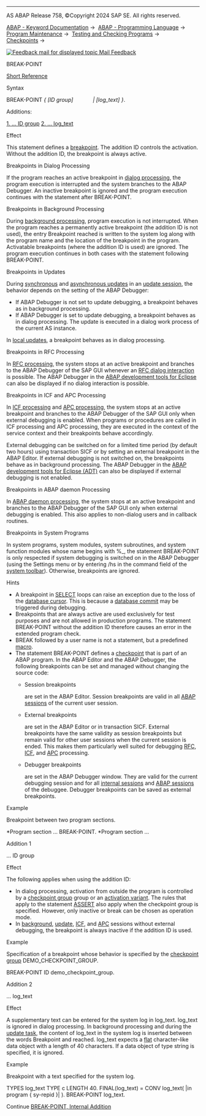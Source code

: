  

* * *

AS ABAP Release 758, ©Copyright 2024 SAP SE. All rights reserved.

[ABAP - Keyword Documentation](javascript:call_link\('abenabap.htm'\)) →  [ABAP - Programming Language](javascript:call_link\('abenabap_reference.htm'\)) →  [Program Maintenance](javascript:call_link\('abenprogram_editing.htm'\)) →  [Testing and Checking Programs](javascript:call_link\('abenabap_tests.htm'\)) →  [Checkpoints](javascript:call_link\('abencheckpoints.htm'\)) → 

 [![](Mail.gif?object=Mail.gif "Feedback mail for displayed topic") Mail Feedback](mailto:f1_help@sap.com?subject=Feedback%20on%20ABAP%20Documentation&body=Document:%20BREAK-POINT%2C%20ABAPBREAK-POINT%2C%20758%0D%0A%0D%0AError:%0D%0A%0D%0A%0D%0A%0D%0ASuggestion%20for%20improvement:)

BREAK-POINT

[Short Reference](javascript:call_link\('abapbreak-point_shortref.htm'\))

Syntax

BREAK-POINT *{* *\[*ID group*\]*
            *|* *\[*log\_text*\]* *}*.

Additions:

[1\. ... ID group](#!ABAP_ADDITION_1@1@)
[2\. ... log\_text](#!ABAP_ADDITION_2@2@)

Effect

This statement defines a [breakpoint](javascript:call_link\('abenbreakpoint_glosry.htm'\) "Glossary Entry"). The addition ID controls the activation. Without the addition ID, the breakpoint is always active.

Breakpoints in Dialog Processing

If the program reaches an active breakpoint in [dialog processing](javascript:call_link\('abendialog_processing_glosry.htm'\) "Glossary Entry"), the program execution is interrupted and the system branches to the ABAP Debugger. An inactive breakpoint is ignored and the program execution continues with the statement after BREAK-POINT.

Breakpoints in Background Processing

During [background processing](javascript:call_link\('abenbackround_processing_glosry.htm'\) "Glossary Entry"), program execution is not interrupted. When the program reaches a permanently active breakpoint (the addition ID is not used), the entry Breakpoint reached is written to the system log along with the program name and the location of the breakpoint in the program. Activatable breakpoints (where the addition ID is used) are ignored. The program execution continues in both cases with the statement following BREAK-POINT.

Breakpoints in Updates

During [synchronous](javascript:call_link\('abensynchronous_update_glosry.htm'\) "Glossary Entry") and [asynchronous updates](javascript:call_link\('abenasynchronous_update_glosry.htm'\) "Glossary Entry") in an [update session](javascript:call_link\('abenupdate_session_glosry.htm'\) "Glossary Entry"), the behavior depends on the setting of the ABAP Debugger:

-   If ABAP Debugger is not set to update debugging, a breakpoint behaves as in background processing.
-   If ABAP Debugger is set to update debugging, a breakpoint behaves as in dialog processing. The update is executed in a dialog work process of the current AS instance.

In [local updates](javascript:call_link\('abenlocal_update_glosry.htm'\) "Glossary Entry"), a breakpoint behaves as in dialog processing.

Breakpoints in RFC Processing

In [RFC processing](javascript:call_link\('abenrfc_processing_glosry.htm'\) "Glossary Entry"), the system stops at an active breakpoint and branches to the ABAP Debugger of the SAP GUI whenever an [RFC dialog interaction](javascript:call_link\('abenrfc_dialog.htm'\)) is possible. The ABAP Debugger in the [ABAP development tools for Eclipse](javascript:call_link\('abenadt_glosry.htm'\) "Glossary Entry") can also be displayed if no dialog interaction is possible.

Breakpoints in ICF and APC Processing

In [ICF processing](javascript:call_link\('abenicf_processing_glosry.htm'\) "Glossary Entry") and [APC processing](javascript:call_link\('abenapc_processing_glosry.htm'\) "Glossary Entry"), the system stops at an active breakpoint and branches to the ABAP Debugger of the SAP GUI only when external debugging is enabled. When programs or procedures are called in ICF processing and APC processing, they are executed in the context of the service context and their breakpoints behave accordingly.

External debugging can be switched on for a limited time period (by default two hours) using transaction SICF or by setting an external breakpoint in the ABAP Editor. If external debugging is not switched on, the breakpoints behave as in background processing. The ABAP Debugger in the [ABAP development tools for Eclipse (ADT)](javascript:call_link\('abenadt_glosry.htm'\) "Glossary Entry") can also be displayed if external debugging is not enabled.

Breakpoints in ABAP daemon Processing

In [ABAP daemon processing](javascript:call_link\('abenabap_daemon_processing_glosry.htm'\) "Glossary Entry"), the system stops at an active breakpoint and branches to the ABAP Debugger of the SAP GUI only when external debugging is enabled. This also applies to non-dialog users and in callback routines.

Breakpoints in System Programs

In system programs, system modules, system subroutines, and system function modules whose name begins with %\_, the statement BREAK-POINT is only respected if system debugging is switched on in the ABAP Debugger (using the Settings menu or by entering /hs in the command field of the [system toolbar](javascript:call_link\('abenstandard_toolbar_glosry.htm'\) "Glossary Entry")). Otherwise, breakpoints are ignored.

Hints

-   A breakpoint in [SELECT](javascript:call_link\('abapselect.htm'\)) loops can raise an exception due to the loss of the [database cursor](javascript:call_link\('abendatabase_cursor_glosry.htm'\) "Glossary Entry"). This is because a [database commit](javascript:call_link\('abendatabase_commit_glosry.htm'\) "Glossary Entry") may be triggered during debugging.
-   Breakpoints that are always active are used exclusively for test purposes and are not allowed in production programs. The statement BREAK-POINT without the addition ID therefore causes an error in the extended program check.
-   BREAK followed by a user name is not a statement, but a predefined [macro](javascript:call_link\('abenmacro_glosry.htm'\) "Glossary Entry").
-   The statement BREAK-POINT defines a [checkpoint](javascript:call_link\('abencheckpoint_glosry.htm'\) "Glossary Entry") that is part of an ABAP program. In the ABAP Editor and the ABAP Debugger, the following breakpoints can be set and managed without changing the source code:
    -   Session breakpoints
        
        are set in the ABAP Editor. Session breakpoints are valid in all [ABAP sessions](javascript:call_link\('abenabap_session_glosry.htm'\) "Glossary Entry") of the current user session.
        
    -   External breakpoints
        
        are set in the ABAP Editor or in transaction SICF. External breakpoints have the same validity as session breakpoints but remain valid for other user sessions when the current session is ended. This makes them particularly well suited for debugging [RFC](javascript:call_link\('abenrfc_processing_glosry.htm'\) "Glossary Entry"), [ICF](javascript:call_link\('abenicf_processing_glosry.htm'\) "Glossary Entry"), and [APC](javascript:call_link\('abenapc_processing_glosry.htm'\) "Glossary Entry") processing.
        
    -   Debugger breakpoints
        
        are set in the ABAP Debugger window. They are valid for the current debugging session and for all [internal sessions](javascript:call_link\('abeninternal_session_glosry.htm'\) "Glossary Entry") and [ABAP sessions](javascript:call_link\('abenabap_session_glosry.htm'\) "Glossary Entry") of the debuggee. Debugger breakpoints can be saved as external breakpoints.
        

Example

Breakpoint between two program sections.

\*Program section
...
BREAK-POINT.
\*Program section
...

Addition 1   

... ID group

Effect

The following applies when using the addition ID:

-   In dialog processing, activation from outside the program is controlled by a [checkpoint group](javascript:call_link\('abencheckpoint_group_glosry.htm'\) "Glossary Entry") group or an [activation variant](javascript:call_link\('abenactivation_variant_glosry.htm'\) "Glossary Entry"). The rules that apply to the statement [ASSERT](javascript:call_link\('abapassert.htm'\)) also apply when the checkpoint group is specified. However, only inactive or break can be chosen as operation mode.
-   In [background](javascript:call_link\('abenbatch_session_glosry.htm'\) "Glossary Entry"), [update](javascript:call_link\('abenupdate_session_glosry.htm'\) "Glossary Entry"), [ICF](javascript:call_link\('abenicf_session_glosry.htm'\) "Glossary Entry"), and [APC](javascript:call_link\('abenapc_session_glosry.htm'\) "Glossary Entry") sessions without external debugging, the breakpoint is always inactive if the addition ID is used.

Example

Specification of a breakpoint whose behavior is specified by the [checkpoint group](javascript:call_link\('abencheckpoint_group_glosry.htm'\) "Glossary Entry") DEMO\_CHECKPOINT\_GROUP.

BREAK-POINT ID demo\_checkpoint\_group.

Addition 2   

... log\_text

Effect

A supplementary text can be entered for the system log in log\_text. log\_text is ignored in dialog processing. In background processing and during the [update task](javascript:call_link\('abenupdate_glosry.htm'\) "Glossary Entry"), the content of log\_text in the system log is inserted between the words Breakpoint and reached. log\_text expects a [flat](javascript:call_link\('abenflat_glosry.htm'\) "Glossary Entry") character-like data object with a length of 40 characters. If a data object of type string is specified, it is ignored.

Example

Breakpoint with a text specified for the system log.

TYPES log\_text TYPE c LENGTH 40.
FINAL(log\_text) = CONV log\_text( |in program { sy-repid }| ).
BREAK-POINT log\_text.

Continue
[BREAK-POINT, Internal Addition](javascript:call_link\('abapbreak-point_internal.htm'\))